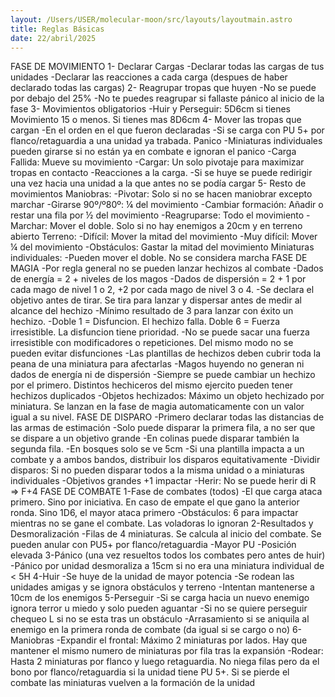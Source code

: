 ```yaml
---
layout: /Users/USER/molecular-moon/src/layouts/layoutmain.astro
title: Reglas Básicas
date: 22/abril/2025
---
```

FASE DE MOVIMIENTO
1- Declarar Cargas
-Declarar todas las cargas de tus unidades
-Declarar las reacciones a cada carga (despues de haber declarado todas las cargas)
2- Reagrupar tropas que huyen
-No se puede por debajo del 25%
-No te puedes reagrupar si fallaste pánico al inicio de la fase
3- Movimientos obligatorios
-Huir y Perseguir: 5D6cm si tienes Movimiento 15 o menos. Si tienes mas 8D6cm
4- Mover las tropas que cargan
-En el orden en el que fueron declaradas
-Si se carga con PU 5+ por flanco/retaguardia a una unidad ya trabada. Panico
-Miniaturas individuales pueden girarse si no están ya en combate e ignoran el panico
-Carga Fallida: Mueve su movimiento
-Cargar: Un solo pivotaje para maximizar tropas en contacto
-Reacciones a la carga.
-Si se huye se puede redirigir una vez hacia una unidad a la que antes no se podía cargar
5- Resto de movimientos
Maniobras:
-Pivotar: Solo si no se hacen maniobrar excepto marchar
-Girarse 90º/º80º: ¼ del movimiento
-Cambiar formación: Añadir o restar una fila por ½ del movimiento
-Reagruparse: Todo el movimiento
-Marchar: Mover el doble. Solo si no hay enemigos a 20cm y en terreno abierto
Terreno:
-Difícil: Mover la mitad del movimiento
-Muy difícil: Mover ¼ del movimiento
-Obstáculos: Gastar la mitad del movimiento
Miniaturas individuales:
-Pueden mover el doble. No se considera marcha
FASE DE MAGIA
-Por regla general no se pueden lanzar hechizos al combate
-Dados de energía = 2 + niveles de los magos
-Dados de dispersión = 2 + 1 por cada mago de nivel 1 o 2, +2 por cada mago de nivel 3 o 4.
-Se declara el objetivo antes de tirar. Se tira para lanzar y dispersar antes de medir al alcance del hechizo
-Mínimo resultado de 3 para lanzar con éxito un hechizo.
-Doble 1 = Disfuncion. El hechizo falla. Doble 6 = Fuerza irresistible. La disfuncion tiene prioridad.
-No se puede sacar una fuerza irresistible con modificadores o repeticiones. Del mismo modo no se pueden evitar disfunciones
-Las plantillas de hechizos deben cubrir toda la peana de una miniatura para afectarlas
-Magos huyendo no generan ni dados de energía ni de dispersión
-Siempre se puede cambiar un hechizo por el primero. Distintos hechiceros del mismo ejercito pueden tener hechizos duplicados
-Objetos hechizados: Máximo un objeto hechizado por miniatura. Se lanzan en la fase de magia automaticamente con un valor igual a su nivel.
FASE DE DISPARO
-Primero declarar todas las distancias de las armas de estimación
-Solo puede disparar la primera fila, a no ser que se dispare a un objetivo grande
-En colinas puede disparar también la segunda fila.
-En bosques solo se ve 5cm
-Si una plantilla impacta a un combate y a ambos bandos, distribuir los disparos equitativamente
-Dividir disparos: Si no pueden disparar todos a la misma unidad o a miniaturas individuales
-Objetivos grandes +1 impactar
-Herir: No se puede herir di R => F+4
FASE DE COMBATE
1-Fase de combates (todos)
-El que carga ataca primero. Sino por iniciativa. En caso de empate el que gano la anterior ronda. Sino 1D6, el
mayor ataca primero
-Obstáculos: 6 para impactar mientras no se gane el combate. Las voladoras lo ignoran
2-Resultados y Desmoralización
-Filas de 4 miniaturas. Se calcula al inicio del combate.
Se pueden anular con PU5+ por flanco/retaguardia
-Mayor PU
-Posición elevada
3-Pánico (una vez resueltos todos los combates pero
antes de huir)
-Pánico por unidad desmoraliza a 15cm si no era una miniatura individual de < 5H
4-Huir
-Se huye de la unidad de mayor potencia
-Se rodean las unidades amigas y se ignora obstáculos y terreno
-Intentan mantenerse a 10cm de los enemigos
5-Perseguir
-Si se carga hacia un nuevo enemigo ignora terror u miedo y solo pueden aguantar
-Si no se quiere perseguir chequeo L si no se esta tras un obstáculo
-Arrasamiento si se aniquila al enemigo en la primera ronda de combate (da igual si se cargo o no)
6-Maniobras
-Expandir el frontal: Máximo 2 miniaturas por lados. Hay que mantener el mismo numero de miniaturas por
fila tras la expansión
-Rodear: Hasta 2 miniaturas por flanco y luego retaguardia. No niega filas pero da el bono por flanco/retaguardia si la unidad tiene PU 5+. Si se pierde el combate las miniaturas vuelven a la formación de la
unidad